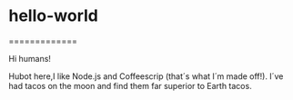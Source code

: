 # hello-world   
=============

Hi humans!

Hubot here,I like Node.js and Coffeescrip (that´s what I´m made off!).
I´ve had tacos on the moon and find them far superior to Earth tacos.
